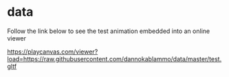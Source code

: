 # data
Follow the link below to see the test animation embedded into an online viewer

https://playcanvas.com/viewer?load=https://raw.githubusercontent.com/dannokablammo/data/master/test.gltf
